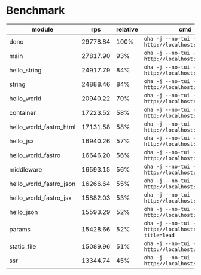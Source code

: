 # Benchmark
| module                  | rps      | relative | cmd                                                           |
| ----------------------- | -------- | -------- | ------------------------------------------------------------- |
| deno                    | 29778.84 | 100%     | `oha -j --no-tui -z 1m http://localhost:9000`                 |
| main                    | 27817.90 | 93%      | `oha -j --no-tui -z 1m http://localhost:9000`                 |
| hello_string            | 24917.79 | 84%      | `oha -j --no-tui -z 1m http://localhost:9000`                 |
| string                  | 24888.46 | 84%      | `oha -j --no-tui -z 1m http://localhost:9000`                 |
| hello_world             | 20940.22 | 70%      | `oha -j --no-tui -z 1m http://localhost:9000`                 |
| container               | 17223.52 | 58%      | `oha -j --no-tui -z 1m http://localhost:9000`                 |
| hello_world_fastro_html | 17131.58 | 58%      | `oha -j --no-tui -z 1m http://localhost:9000`                 |
| hello_jsx               | 16940.26 | 57%      | `oha -j --no-tui -z 1m http://localhost:9000`                 |
| hello_world_fastro      | 16646.20 | 56%      | `oha -j --no-tui -z 1m http://localhost:9000`                 |
| middleware              | 16593.15 | 56%      | `oha -j --no-tui -z 1m http://localhost:9000`                 |
| hello_world_fastro_json | 16266.64 | 55%      | `oha -j --no-tui -z 1m http://localhost:9000`                 |
| hello_world_fastro_jsx  | 15882.03 | 53%      | `oha -j --no-tui -z 1m http://localhost:9000`                 |
| hello_json              | 15593.29 | 52%      | `oha -j --no-tui -z 1m http://localhost:9000`                 |
| params                  | 15428.66 | 52%      | `oha -j --no-tui -z 1m http://localhost:9000/agus?title=lead` |
| static_file             | 15089.96 | 51%      | `oha -j --no-tui -z 1m http://localhost:9000`                 |
| ssr                     | 13344.74 | 45%      | `oha -j --no-tui -z 1m http://localhost:9000`                 |